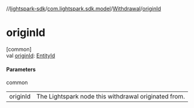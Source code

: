 //[lightspark-sdk](../../../index.md)/[com.lightspark.sdk.model](../index.md)/[Withdrawal](index.md)/[originId](origin-id.md)

# originId

[common]\
val [originId](origin-id.md): [EntityId](../-entity-id/index.md)

#### Parameters

common

| | |
|---|---|
| originId | The Lightspark node this withdrawal originated from. |
